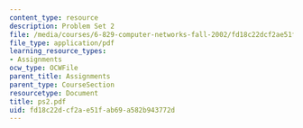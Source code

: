 ```yaml
---
content_type: resource
description: Problem Set 2
file: /media/courses/6-829-computer-networks-fall-2002/fd18c22dcf2ae51fab69a582b943772d_ps2.pdf
file_type: application/pdf
learning_resource_types:
- Assignments
ocw_type: OCWFile
parent_title: Assignments
parent_type: CourseSection
resourcetype: Document
title: ps2.pdf
uid: fd18c22d-cf2a-e51f-ab69-a582b943772d
---
```

